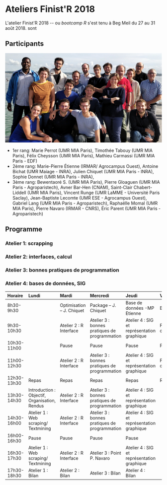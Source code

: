 Ateliers Finist'R 2018
================

L'atelier Finist'R 2018 -- ou *bootcamp R* s'est tenu à Beg Meil du 27 au 31 août 2018. sont

Participants
------------

![people\_finister18](pictures/finisteR18_1.jpg)

-   1er rang: Marie Perrot (UMR MIA Paris), Timothée Tabouy (UMR MIA Paris), Félix Cheysson (UMR MIA Paris), Mathieu Carmassi (UMR MIA Paris - EDF)
-   2ème rang: Marie-Pierre Étienne (IRMAR/ Agrocampus Ouest), Antoine Bichat (UMR Maiage - INRA), Julien Chiquet (UMR MIA Paris - INRA), Sophie Donnet (UMR MIA Paris - INRA),
-   3ème rang: Bewentaoré S. (UMR MIA Paris), Pierre Gloaguen (UMR MIA Paris - Agroparistech), Avner Bar-Hen (CNAM), Saint-Clair Chabert-Liddell (UMR MIA Paris), Vincent Runge (UMR LaMME - Université Paris Saclay), Jean-Baptiste Lecomte (UMR ESE - Agrocampus Ouest), Gabriel Lang (UMR MIA Paris - Agroparistech), Raphaëlle Momal (UMR MIA Paris), Pierre Navaro (IRMAR - CNRS), Éric Parent (UMR MIA Paris - Agroparistech)

<!-- ![people_finister18](pictures/finister18_2.jpg) -->
Programme
---------

### Atelier 1: scrapping

### Atelier 2: interfaces, calcul

### Atelier 3: bonnes pratiques de programmation

### Atelier 4: bases de données, SIG

| Horaire     | Lundi                                         | Mardi                     | Mercredi                                      | Jeudi                                       | Vendredi                |
|:------------|:----------------------------------------------|:--------------------------|:----------------------------------------------|:--------------------------------------------|:------------------------|
| 8h30-9h30   |                                               | Optimisation – J. Chiquet | Package – J. Chiquet                          | Base de données -MP Etienne                 | Bilan                   |
| 9h30-10h30  |                                               | Atelier 2 : R Interface   | Atelier 3 : bonnes pratiques de programmation | Atelier 4 : SIG et représentation graphique | Finalisation des rendus |
| 10h30-11h00 |                                               | Pause                     | Pause                                         | Pause                                       | Pause                   |
| 11h00-12h30 |                                               | Atelier 2 : R Interface   | Atelier 3 : bonnes pratiques de programmation | Atelier 4 : SIG et représentation graphique | Finalisation des rendus |
| 12h30-13h30 | Repas                                         | Repas                     | Repas                                         | Repas                                       | Repas                   |
| 13h30-14h30 | Introduction : Objectif, Organisation, Rendus | Atelier 2 : R Interface   | Atelier 3 : bonnes pratiques de programmation | Atelier 4 : SIG et représentation graphique |                         |
| 14h30-16h00 | Atelier 1 : Web scraping/ Textmining          | Atelier 2 : R Interface   | Atelier 3 : bonnes pratiques de programmation | Atelier 4 : SIG et représentation graphique |                         |
| 16h00-16h30 | Pause                                         | Pause                     | Pause                                         | Pause                                       |                         |
| 16h30-17h30 | Atelier 1 : Web scraping/ Textmining          | Atelier 2 : R Interface   | Atelier 3 : Point P. Navaro                  | Atelier 4 : SIG et représentation graphique |                         |
| 17h30-18h30 | Atelier 1 : Bilan                             | Atelier 2 : Bilan         | Atelier 3 : Bilan                             | Atelier 4 : Bilan                           |                         |

